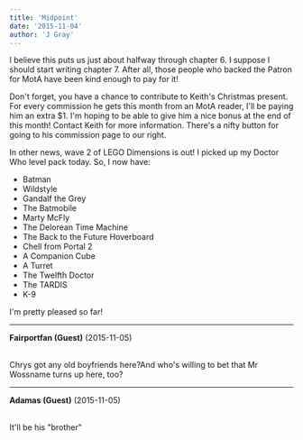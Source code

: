 ```yaml
---
title: 'Midpoint'
date: '2015-11-04'
author: 'J Gray'
---
```


I believe this puts us just about halfway through chapter 6. I suppose I should start writing chapter 7. After all, those people who backed the Patron for MotA have been kind enough to pay for it!

Don't forget, you have a chance to contribute to Keith's Christmas present. For every commission he gets this month from an MotA reader, I'll be paying him an extra $1. I'm hoping to be able to give him a nice bonus at the end of this month! Contact Keith for more information. There's a nifty button for going to his commission page to our right.

In other news, wave 2 of LEGO Dimensions is out! I picked up my Doctor Who level pack today. So, I now have:

* Batman
* Wildstyle
* Gandalf the Grey
* The Batmobile
* Marty McFly
* The Delorean Time Machine
* The Back to the Future Hoverboard
* Chell from Portal 2
* A Companion Cube
* A Turret
* The Twelfth Doctor
* The TARDIS
* K-9

I'm pretty pleased so far!

---
**Fairportfan (Guest)** (2015-11-05)

<br>Chrys got any old boyfriends here?And who's willing to bet that Mr Wossname turns up here, too?

---
**Adamas (Guest)** (2015-11-05)

<br> It'll be his "brother"<br>

